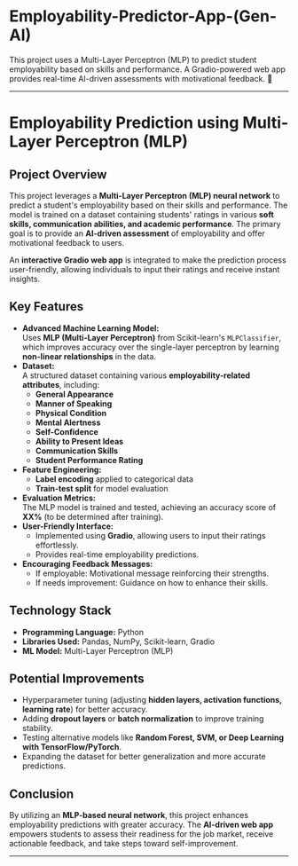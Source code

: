# Employability-Predictor-App-(Gen-AI)
This project uses a Multi-Layer Perceptron (MLP) to predict student employability based on skills and performance. A Gradio-powered web app provides real-time AI-driven assessments with motivational feedback. 🚀 

---

# **Employability Prediction using Multi-Layer Perceptron (MLP)**

## **Project Overview**  
This project leverages a **Multi-Layer Perceptron (MLP) neural network** to predict a student's employability based on their skills and performance. The model is trained on a dataset containing students' ratings in various **soft skills, communication abilities, and academic performance**. The primary goal is to provide an **AI-driven assessment** of employability and offer motivational feedback to users.  

An **interactive Gradio web app** is integrated to make the prediction process user-friendly, allowing individuals to input their ratings and receive instant insights.

## **Key Features**
- **Advanced Machine Learning Model:**  
  Uses **MLP (Multi-Layer Perceptron)** from Scikit-learn's `MLPClassifier`, which improves accuracy over the single-layer perceptron by learning **non-linear relationships** in the data.
- **Dataset:**  
  A structured dataset containing various **employability-related attributes**, including:
  - **General Appearance**
  - **Manner of Speaking**
  - **Physical Condition**
  - **Mental Alertness**
  - **Self-Confidence**
  - **Ability to Present Ideas**
  - **Communication Skills**
  - **Student Performance Rating**
- **Feature Engineering:**  
  - **Label encoding** applied to categorical data  
  - **Train-test split** for model evaluation  
- **Evaluation Metrics:**  
  The MLP model is trained and tested, achieving an accuracy score of **XX%** (to be determined after training).  
- **User-Friendly Interface:**  
  - Implemented using **Gradio**, allowing users to input their ratings effortlessly.  
  - Provides real-time employability predictions.  
- **Encouraging Feedback Messages:**  
  - If employable: Motivational message reinforcing their strengths.  
  - If needs improvement: Guidance on how to enhance their skills.  

## **Technology Stack**
- **Programming Language:** Python  
- **Libraries Used:** Pandas, NumPy, Scikit-learn, Gradio  
- **ML Model:** Multi-Layer Perceptron (MLP)  

## **Potential Improvements**
- Hyperparameter tuning (adjusting **hidden layers, activation functions, learning rate**) for better accuracy.  
- Adding **dropout layers** or **batch normalization** to improve training stability.  
- Testing alternative models like **Random Forest, SVM, or Deep Learning with TensorFlow/PyTorch**.  
- Expanding the dataset for better generalization and more accurate predictions.  

## **Conclusion**  
By utilizing an **MLP-based neural network**, this project enhances employability predictions with greater accuracy. The **AI-driven web app** empowers students to assess their readiness for the job market, receive actionable feedback, and take steps toward self-improvement.

---


